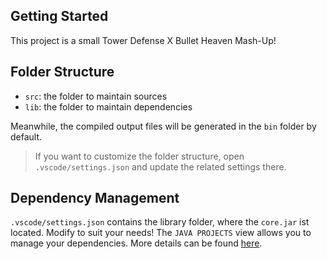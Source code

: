 ## Getting Started

This project is a small Tower Defense X Bullet Heaven Mash-Up!

## Folder Structure

- `src`: the folder to maintain sources
- `lib`: the folder to maintain dependencies

Meanwhile, the compiled output files will be generated in the `bin` folder by default.

> If you want to customize the folder structure, open `.vscode/settings.json` and update the related settings there.

## Dependency Management

`.vscode/settings.json` contains the library folder, where the `core.jar` ist located. Modify to suit your needs!
The `JAVA PROJECTS` view allows you to manage your dependencies. More details can be found [here](https://github.com/microsoft/vscode-java-dependency#manage-dependencies).
